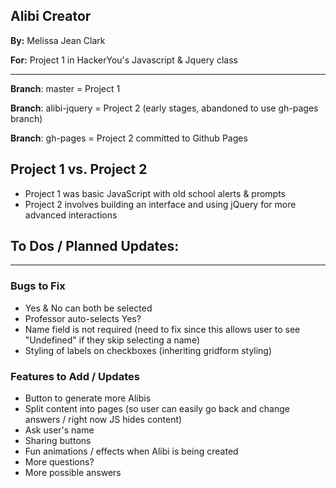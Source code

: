 ## Alibi Creator

**By:** Melissa Jean Clark

**For:** Project 1 in HackerYou's Javascript & Jquery class

----

**Branch**: master = Project 1

**Branch**: alibi-jquery = Project 2 (early stages, abandoned to use gh-pages branch)

**Branch**: gh-pages = Project 2 committed to Github Pages

## Project 1 vs. Project 2

- Project 1 was basic JavaScript with old school alerts & prompts
- Project 2 involves building an interface and using jQuery for more advanced interactions

## To Dos / Planned Updates:
-------

### Bugs to Fix

- Yes & No can both be selected
- Professor auto-selects Yes?
- Name field is not required (need to fix since this allows user to see "Undefined" if they skip selecting a name)
- Styling of labels on checkboxes (inheriting gridform styling)


### Features to Add / Updates

- Button to generate more Alibis
- Split content into pages (so user can easily go back and change answers / right now JS hides content)
- Ask user's name
- Sharing buttons
- Fun animations / effects when Alibi is being created
- More questions? 
- More possible answers
